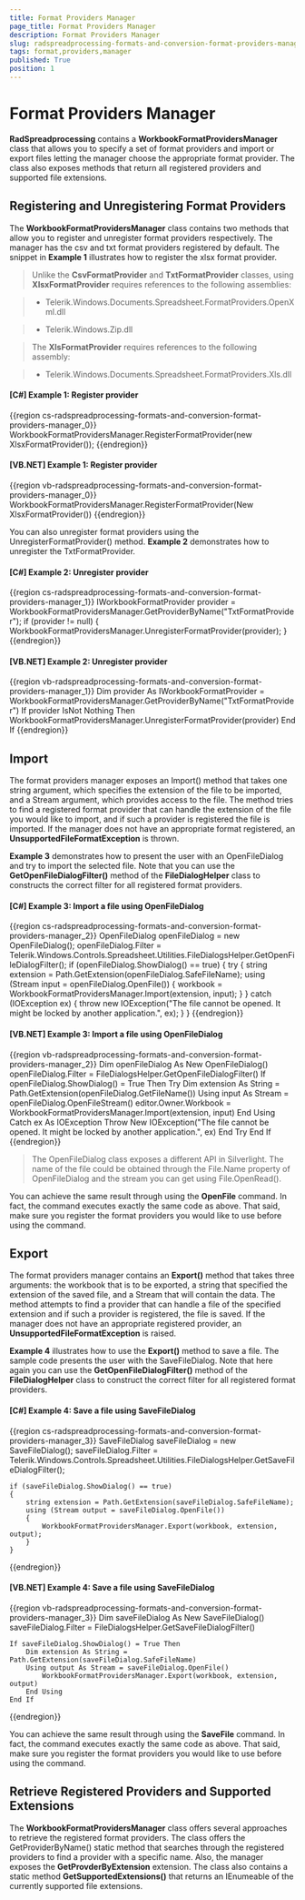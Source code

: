 ```yaml
---
title: Format Providers Manager
page_title: Format Providers Manager
description: Format Providers Manager
slug: radspreadprocessing-formats-and-conversion-format-providers-manager
tags: format,providers,manager
published: True
position: 1
---
```


# Format Providers Manager

 __RadSpreadprocessing__ contains a __WorkbookFormatProvidersManager__ class that allows you to specify a set of format providers and import or export files letting the manager choose the appropriate format provider. The class also exposes methods that return all registered providers and supported file extensions.
      
      
## Registering and Unregistering Format Providers

The __WorkbookFormatProvidersManager__ class contains two methods that allow you to register and unregister format providers respectively. The manager has the csv and txt format providers registered by default. The snippet in __Example 1__ illustrates how to register the xlsx format provider.
        

>Unlike the __CsvFormatProvider__ and __TxtFormatProvider__ classes, using __XlsxFormatProvider__ requires references to the following assemblies:
          

>* Telerik.Windows.Documents.Spreadsheet.FormatProviders.OpenXml.dll
              

>* Telerik.Windows.Zip.dll

> The __XlsFormatProvider__ requires references to the following assembly:

>* Telerik.Windows.Documents.Spreadsheet.FormatProviders.Xls.dll


#### __[C#] Example 1: Register provider__

{{region cs-radspreadprocessing-formats-and-conversion-format-providers-manager_0}}
	WorkbookFormatProvidersManager.RegisterFormatProvider(new XlsxFormatProvider());
{{endregion}}



#### __[VB.NET] Example 1: Register provider__

{{region vb-radspreadprocessing-formats-and-conversion-format-providers-manager_0}}
	WorkbookFormatProvidersManager.RegisterFormatProvider(New XlsxFormatProvider())
{{endregion}}


You can also unregister format providers using the UnregisterFormatProvider() method. __Example 2__ demonstrates how to unregister the TxtFormatProvider.
        
#### __[C#] Example 2: Unregister provider__

{{region cs-radspreadprocessing-formats-and-conversion-format-providers-manager_1}}
	IWorkbookFormatProvider provider = WorkbookFormatProvidersManager.GetProviderByName("TxtFormatProvider");
	if (provider != null)
	{
	    WorkbookFormatProvidersManager.UnregisterFormatProvider(provider);
	}
{{endregion}}



#### __[VB.NET] Example 2: Unregister provider__

{{region vb-radspreadprocessing-formats-and-conversion-format-providers-manager_1}}
	Dim provider As IWorkbookFormatProvider = WorkbookFormatProvidersManager.GetProviderByName("TxtFormatProvider")
	If provider IsNot Nothing Then
	    WorkbookFormatProvidersManager.UnregisterFormatProvider(provider)
	End If
{{endregion}}

## Import

The format providers manager exposes an Import() method that takes one string argument, which specifies the extension of the file to be imported, and a Stream argument, which provides access to the file. The method tries to find a registered format provider that can handle the extension of the file you would like to import, and if such a provider is registered the file is imported. If the manager does not have an appropriate format registered, an __UnsupportedFileFormatException__ is thrown.
        

__Example 3__ demonstrates how to present the user with an OpenFileDialog and try to import the selected file. Note that you can use the __GetOpenFileDialogFilter()__ method of the __FileDialogHelper__ class to constructs the correct filter for all registered format providers.

#### __[C#] Example 3: Import a file using OpenFileDialog__

{{region cs-radspreadprocessing-formats-and-conversion-format-providers-manager_2}}
	OpenFileDialog openFileDialog = new OpenFileDialog();
	openFileDialog.Filter = Telerik.Windows.Controls.Spreadsheet.Utilities.FileDialogsHelper.GetOpenFileDialogFilter();
	if (openFileDialog.ShowDialog() == true)
	{
	    try
	    {
	        string extension = Path.GetExtension(openFileDialog.SafeFileName);
	        using (Stream input = openFileDialog.OpenFile())
	        {
	            workbook = WorkbookFormatProvidersManager.Import(extension, input);
	        }
	    }
	    catch (IOException ex)
	    {
	        throw new IOException("The file cannot be opened. It might be locked by another application.", ex);
	    }
	}
{{endregion}}


#### __[VB.NET] Example 3: Import a file using OpenFileDialog__

{{region vb-radspreadprocessing-formats-and-conversion-format-providers-manager_2}}
	Dim openFileDialog As New OpenFileDialog()
	openFileDialog.Filter = FileDialogsHelper.GetOpenFileDialogFilter()
	If openFileDialog.ShowDialog() = True Then
	    Try
	        Dim extension As String = Path.GetExtension(openFileDialog.GetFileName())
	        Using input As Stream = openFileDialog.OpenFileStream()
	            editor.Owner.Workbook = WorkbookFormatProvidersManager.Import(extension, input)
	        End Using
	    Catch ex As IOException
	        Throw New IOException("The file cannot be opened. It might be locked by another application.", ex)
	    End Try
	End If
{{endregion}}


> The OpenFileDialog class exposes a different API in Silverlight. The name of the file could be obtained through the File.Name property of OpenFileDialog and the stream you can get using File.OpenRead().


You can achieve the same result through using the __OpenFile__ command. In fact, the command executes exactly the same code as above. That said, make sure you register the format providers you would like to use before using the command.
        

## Export

The format providers manager contains an __Export()__ method that takes three arguments: the workbook that is to be exported, a string that specified the extension of the saved file, and a Stream that will contain the data. The method attempts to find a provider that can handle a file of the specified extension and if such a provider is registered, the file is saved. If the manager does not have an appropriate registered provider, an __UnsupportedFileFormatException__ is raised.
        

__Example 4__ illustrates how to use the __Export()__ method to save a file. The sample code presents the user with the SaveFileDialog. Note that here again you can use the __GetOpenFileDialogFilter()__ method of the __FileDialogHelper__ class to construct the correct filter for all registered format providers.
        

#### __[C#] Example 4: Save a file using SaveFileDialog__

{{region cs-radspreadprocessing-formats-and-conversion-format-providers-manager_3}}
	SaveFileDialog saveFileDialog = new SaveFileDialog();
	saveFileDialog.Filter = Telerik.Windows.Controls.Spreadsheet.Utilities.FileDialogsHelper.GetSaveFileDialogFilter();
	
	if (saveFileDialog.ShowDialog() == true)
	{
	    string extension = Path.GetExtension(saveFileDialog.SafeFileName);
	    using (Stream output = saveFileDialog.OpenFile())
	    {
	        WorkbookFormatProvidersManager.Export(workbook, extension, output);
	    }
	}
{{endregion}}


#### __[VB.NET] Example 4: Save a file using SaveFileDialog__

{{region vb-radspreadprocessing-formats-and-conversion-format-providers-manager_3}}
	Dim saveFileDialog As New SaveFileDialog()
	saveFileDialog.Filter = FileDialogsHelper.GetSaveFileDialogFilter()
	
	If saveFileDialog.ShowDialog() = True Then
	    Dim extension As String = Path.GetExtension(saveFileDialog.SafeFileName)
	    Using output As Stream = saveFileDialog.OpenFile()
	        WorkbookFormatProvidersManager.Export(workbook, extension, output)
	    End Using
	End If
{{endregion}}


You can achieve the same result through using the __SaveFile__ command. In fact, the command executes exactly the same code as above. That said, make sure you register the format providers you would like to use before using the command.
        
## Retrieve Registered Providers and Supported Extensions

The __WorkbookFormatProvidersManager__ class offers several approaches to retrieve the registered format providers. The class offers the GetProviderByName() static method that searches through the registered providers to find a provider with a specific name. Also, the manager exposes the __GetProvderByExtension__ extension. The class also contains a static method  __GetSupportedExtensions()__ that returns an IEnumeable of the currently supported file extensions.


